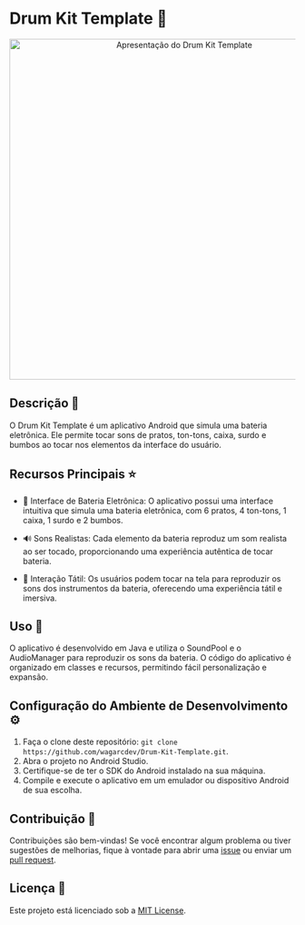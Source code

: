 # Drum Kit Template 🥁

<p align="center">
    <img src="https://raw.githubusercontent.com/wagarcdev/Drum_Kit_Template_App/master/blob/page_2_java.jpg" alt="Apresentação do Drum Kit Template" width="600">
</p>

## Descrição 📄

O Drum Kit Template é um aplicativo Android que simula uma bateria eletrônica. Ele permite tocar sons de pratos, ton-tons, caixa, surdo e bumbos ao tocar nos elementos da interface do usuário.

## Recursos Principais ⭐️

- 🥁 Interface de Bateria Eletrônica: O aplicativo possui uma interface intuitiva que simula uma bateria eletrônica, com 6 pratos, 4 ton-tons, 1 caixa, 1 surdo e 2 bumbos.

- 🔊 Sons Realistas: Cada elemento da bateria reproduz um som realista ao ser tocado, proporcionando uma experiência autêntica de tocar bateria.

- 🎵 Interação Tátil: Os usuários podem tocar na tela para reproduzir os sons dos instrumentos da bateria, oferecendo uma experiência tátil e imersiva.

## Uso 🚀

O aplicativo é desenvolvido em Java e utiliza o SoundPool e o AudioManager para reproduzir os sons da bateria. O código do aplicativo é organizado em classes e recursos, permitindo fácil personalização e expansão.

## Configuração do Ambiente de Desenvolvimento ⚙️

1. Faça o clone deste repositório: `git clone https://github.com/wagarcdev/Drum-Kit-Template.git`.
2. Abra o projeto no Android Studio.
3. Certifique-se de ter o SDK do Android instalado na sua máquina.
4. Compile e execute o aplicativo em um emulador ou dispositivo Android de sua escolha.

## Contribuição 🤝

Contribuições são bem-vindas! Se você encontrar algum problema ou tiver sugestões de melhorias, fique à vontade para abrir uma [issue](https://github.com/wagarcdev/Drum-Kit-Template/issues) ou enviar um [pull request](https://github.com/wagarcdev/Drum-Kit-Template/pulls).

## Licença 📜

Este projeto está licenciado sob a [MIT License](https://opensource.org/licenses/MIT).
